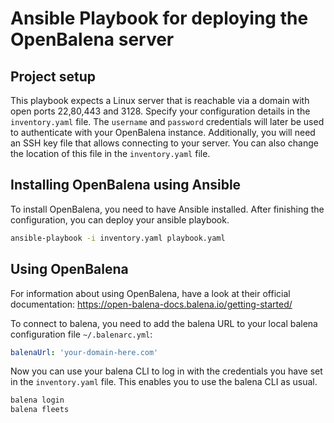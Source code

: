 # Ansible Playbook for deploying the OpenBalena server

## Project setup

This playbook expects a Linux server that is reachable via a domain with open ports 22,80,443 and 3128.
Specify your configuration details in the `inventory.yaml` file.
The `username` and `password` credentials will later be used to authenticate with your OpenBalena instance.
Additionally, you will need an SSH key file that allows connecting to your server.
You can also change the location of this file in the `inventory.yaml` file.

## Installing OpenBalena using Ansible

To install OpenBalena, you need to have Ansible installed.
After finishing the configuration, you can deploy your ansible playbook.

```bash
ansible-playbook -i inventory.yaml playbook.yaml
```

## Using OpenBalena

For information about using OpenBalena, have a look at their official documentation: https://open-balena-docs.balena.io/getting-started/

To connect to balena, you need to add the balena URL to your local balena configuration file `~/.balenarc.yml`:

```yaml
balenaUrl: 'your-domain-here.com'
```

Now you can use your balena CLI to log in with the credentials you have set in the `inventory.yaml` file.
This enables you to use the balena CLI as usual.

```bash
balena login
balena fleets
```